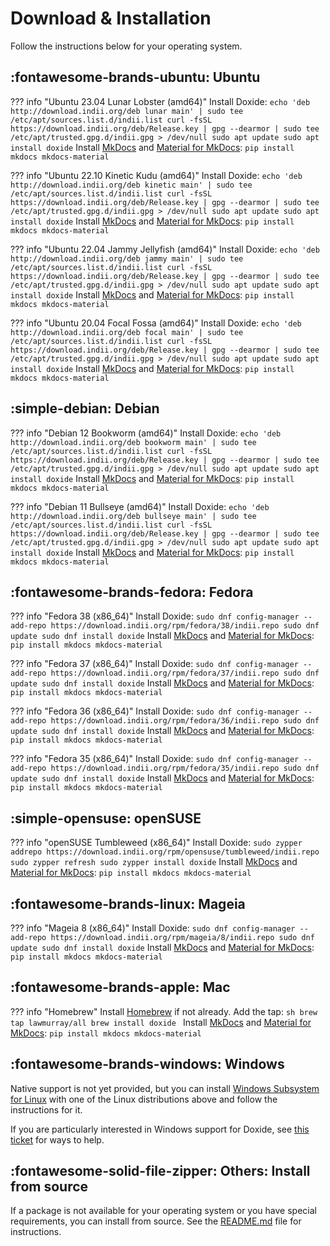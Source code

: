 # Download & Installation

Follow the instructions below for your operating system.

## :fontawesome-brands-ubuntu: Ubuntu

??? info "Ubuntu 23.04 Lunar Lobster (amd64)"
    Install Doxide:
    ```
    echo 'deb http://download.indii.org/deb lunar main' | sudo tee /etc/apt/sources.list.d/indii.list
    curl -fsSL https://download.indii.org/deb/Release.key | gpg --dearmor | sudo tee /etc/apt/trusted.gpg.d/indii.gpg > /dev/null
    sudo apt update
    sudo apt install doxide
    ```
    Install [MkDocs][mkdocs] and [Material for MkDocs][material]:
    ```
    pip install mkdocs mkdocs-material
    ```

??? info "Ubuntu 22.10 Kinetic Kudu (amd64)"
    Install Doxide:
    ```
    echo 'deb http://download.indii.org/deb kinetic main' | sudo tee /etc/apt/sources.list.d/indii.list
    curl -fsSL https://download.indii.org/deb/Release.key | gpg --dearmor | sudo tee /etc/apt/trusted.gpg.d/indii.gpg > /dev/null
    sudo apt update
    sudo apt install doxide
    ```
    Install [MkDocs][mkdocs] and [Material for MkDocs][material]:
    ```
    pip install mkdocs mkdocs-material
    ```

??? info "Ubuntu 22.04 Jammy Jellyfish (amd64)"
    Install Doxide:
    ```
    echo 'deb http://download.indii.org/deb jammy main' | sudo tee /etc/apt/sources.list.d/indii.list
    curl -fsSL https://download.indii.org/deb/Release.key | gpg --dearmor | sudo tee /etc/apt/trusted.gpg.d/indii.gpg > /dev/null
    sudo apt update
    sudo apt install doxide
    ```
    Install [MkDocs][mkdocs] and [Material for MkDocs][material]:
    ```
    pip install mkdocs mkdocs-material
    ```

??? info "Ubuntu 20.04 Focal Fossa (amd64)"
    Install Doxide:
    ```
    echo 'deb http://download.indii.org/deb focal main' | sudo tee /etc/apt/sources.list.d/indii.list
    curl -fsSL https://download.indii.org/deb/Release.key | gpg --dearmor | sudo tee /etc/apt/trusted.gpg.d/indii.gpg > /dev/null
    sudo apt update
    sudo apt install doxide
    ```
    Install [MkDocs][mkdocs] and [Material for MkDocs][material]:
    ```
    pip install mkdocs mkdocs-material
    ```

## :simple-debian: Debian

??? info "Debian 12 Bookworm (amd64)"
    Install Doxide:
    ```
    echo 'deb http://download.indii.org/deb bookworm main' | sudo tee /etc/apt/sources.list.d/indii.list
    curl -fsSL https://download.indii.org/deb/Release.key | gpg --dearmor | sudo tee /etc/apt/trusted.gpg.d/indii.gpg > /dev/null
    sudo apt update
    sudo apt install doxide
    ```
    Install [MkDocs][mkdocs] and [Material for MkDocs][material]:
    ```
    pip install mkdocs mkdocs-material
    ```

??? info "Debian 11 Bullseye (amd64)"
    Install Doxide:
    ```
    echo 'deb http://download.indii.org/deb bullseye main' | sudo tee /etc/apt/sources.list.d/indii.list
    curl -fsSL https://download.indii.org/deb/Release.key | gpg --dearmor | sudo tee /etc/apt/trusted.gpg.d/indii.gpg > /dev/null
    sudo apt update
    sudo apt install doxide
    ```
    Install [MkDocs][mkdocs] and [Material for MkDocs][material]:
    ```
    pip install mkdocs mkdocs-material
    ```

## :fontawesome-brands-fedora: Fedora

??? info "Fedora 38 (x86_64)"
    Install Doxide:
    ```
    sudo dnf config-manager --add-repo https://download.indii.org/rpm/fedora/38/indii.repo
    sudo dnf update
    sudo dnf install doxide
    ```
    Install [MkDocs][mkdocs] and [Material for MkDocs][material]:
    ```
    pip install mkdocs mkdocs-material
    ```

??? info "Fedora 37 (x86_64)"
    Install Doxide:
    ```
    sudo dnf config-manager --add-repo https://download.indii.org/rpm/fedora/37/indii.repo
    sudo dnf update
    sudo dnf install doxide
    ```
    Install [MkDocs][mkdocs] and [Material for MkDocs][material]:
    ```
    pip install mkdocs mkdocs-material
    ```

??? info "Fedora 36 (x86_64)"
    Install Doxide:
    ```
    sudo dnf config-manager --add-repo https://download.indii.org/rpm/fedora/36/indii.repo
    sudo dnf update
    sudo dnf install doxide
    ```
    Install [MkDocs][mkdocs] and [Material for MkDocs][material]:
    ```
    pip install mkdocs mkdocs-material
    ```

??? info "Fedora 35 (x86_64)"
    Install Doxide:
    ```
    sudo dnf config-manager --add-repo https://download.indii.org/rpm/fedora/35/indii.repo
    sudo dnf update
    sudo dnf install doxide
    ```
    Install [MkDocs][mkdocs] and [Material for MkDocs][material]:
    ```
    pip install mkdocs mkdocs-material
    ```

## :simple-opensuse: openSUSE

??? info "openSUSE Tumbleweed (x86_64)"
    Install Doxide:
    ```
    sudo zypper addrepo https://download.indii.org/rpm/opensuse/tumbleweed/indii.repo
    sudo zypper refresh
    sudo zypper install doxide
    ```
    Install [MkDocs][mkdocs] and [Material for MkDocs][material]:
    ```
    pip install mkdocs mkdocs-material
    ```

## :fontawesome-brands-linux: Mageia

??? info "Mageia 8 (x86_64)"
    Install Doxide:
    ```
    sudo dnf config-manager --add-repo https://download.indii.org/rpm/mageia/8/indii.repo
    sudo dnf update
    sudo dnf install doxide
    ```
    Install [MkDocs][mkdocs] and [Material for MkDocs][material]:
    ```
    pip install mkdocs mkdocs-material
    ```

## :fontawesome-brands-apple: Mac

??? info "Homebrew"
    Install [Homebrew](https://brew.sh) if not already. Add the tap:
    ```sh
    brew tap lawmurray/all
    brew install doxide
    ```
    Install [MkDocs][mkdocs] and [Material for MkDocs][material]:
    ```
    pip install mkdocs mkdocs-material
    ```

## :fontawesome-brands-windows: Windows

Native support is not yet provided, but you can install [Windows Subsystem for Linux](https://learn.microsoft.com/en-us/windows/wsl/install) with one of the Linux distributions above and follow the instructions for it.

If you are particularly interested in Windows support for Doxide, see [this ticket](https://github.com/lawmurray/doxide/issues/3) for ways to help.

## :fontawesome-solid-file-zipper: Others: Install from source

If a package is not available for your operating system or you have special requirements, you can install from source. See the [README.md](https://github.com/lawmurray/doxide) file for instructions.

[mkdocs]: https://www.mkdocs.org
[material]: https://squidfunk.github.io/mkdocs-material/

